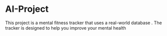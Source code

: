 # AI-Project
This project is a mental fitness tracker that uses a real-world database . The tracker is designed to help you improve your mental health 
